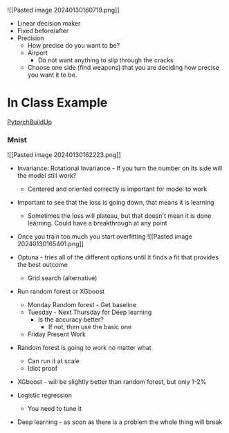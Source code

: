 ![[Pasted image 20240130160719.png]]
- Linear decision maker
- Fixed before/after
- Precision
	- How precise do you want to be?
	- Airport
		- Do not want anything to slip through the cracks
	- Choose one side (find weapons) that you are deciding how precise you want it to be. 

# In Class Example
[PytorchBuildUp](https://colab.research.google.com/drive/1MvuyQ7ARJb3QpHsU7lPG0nCeXKH3o7ll?usp=sharing#scrollTo=2mlgKX76obWL)
### Mnist
![[Pasted image 20240130162223.png]]
- Invariance: Rotational Invariance - If you turn the number on its side will the model still work?
	- Centered and oriented correctly is important for model to work
- Important to see that the loss is going down, that means it is learning
	- Sometimes the loss will plateau, but that doesn't mean it is done learning. Could have a breakthrough at any point
- Once you train too much you start overfitting ![[Pasted image 20240130165401.png]]
- Optuna - tries all of the different options until it finds a fit that provides the best outcome
	- Grid search (alternative)
- Run random forest or XGboost
	- Monday Random forest - Get baseline
	- Tuesday - Next Thursday for Deep learning
		- Is the accuracy better?
			- If not, then use the basic one
	- Friday Present Work


- Random forest is going to work no matter what
	- Can run it at scale
	- Idiot proof
- XGboost - will be slightly better than random forest, but only 1-2%
- Logistic regression
	- You need to tune it
- Deep learning - as soon as there is a problem the whole thing will break